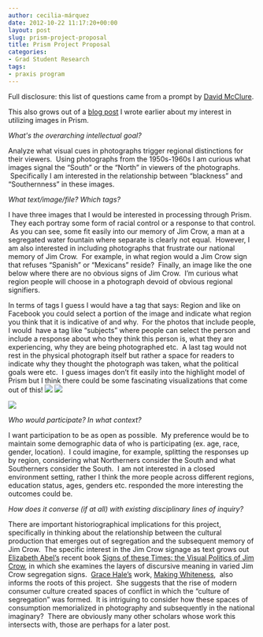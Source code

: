 ```yaml
---
author: cecilia-márquez
date: 2012-10-22 11:17:20+00:00
layout: post
slug: prism-project-proposal
title: Prism Project Proposal
categories:
- Grad Student Research
tags:
- praxis program
---
```


Full disclosure: this list of questions came from a prompt by [David McClure](http://www.scholarslab.org/people/david-mcclure/).

This also grows out of a [blog post](http://www.scholarslab.org/praxis-program/images-in-prism/) I wrote earlier about my interest in utilizing images in Prism.

_What's the overarching intellectual goal?_

Analyze what visual cues in photographs trigger regional distinctions for their viewers.  Using photographs from the 1950s-1960s I am curious what images signal the “South” or the “North” in viewers of the photographs.  Specifically I am interested in the relationship between “blackness” and “Southernness” in these images.

_What text/image/file? Which tags?_

I have three images that I would be interested in processing through Prism.  They each portray some form of racial control or a response to that control.  As you can see, some fit easily into our memory of Jim Crow, a man at a segregated water fountain where separate is clearly not equal.  However, I am also interested in including photographs that frustrate our national memory of Jim Crow.  For example, in what region would a Jim Crow sign that refuses “Spanish” or “Mexicans” reside?  Finally, an image like the one below where there are no obvious signs of Jim Crow.  I’m curious what region people will choose in a photograph devoid of obvious regional signifiers.

In terms of tags I guess I would have a tag that says: Region and like on Facebook you could select a portion of the image and indicate what region you think that it is indicative of and why.  For the photos that include people, I would  have a tag like “subjects” where people can select the person and include a response about who they think this person is, what they are experiencing, why they are being photographed etc.  A last tag would not rest in the physical photograph itself but rather a space for readers to indicate why they thought the photograph was taken, what the political goals were etc.  I guess images don’t fit easily into the highlight model of Prism but I think there could be some fascinating visualizations that come out of this!
![](https://lh4.googleusercontent.com/L--HV9AUxwcbuPQku-RvizkvEfzNZhVTASU4ErRmmJxTQMmTgwl8bBmUKG4F6BiHeDbpsF14mZvMsvH7OhZl3y9li6dYDjoAy4fxHTKR-OAFktCp-EU2)
![](https://lh6.googleusercontent.com/4OJi36MMWvpegIPmvSkGV4YGzYAIbJmv2GS3Szh_O4smAJWWGYH3ESL5jsUfzZHtO5HNAKQyFe8Gf2jBioHil9dVljntFOcDY0T32srrAIIN1WhIoEve)

![](https://lh4.googleusercontent.com/oerjGrgUanYZIY7rHRl2E33Z_T4i4YX4ehYWzQTFrm39f0dudfqocSMlq8gnQbvN4vxxHEunoMwmvgYf3Yx4KK-rUJcNziXa_eu51hTcPcRPlDq9scz_)

_Who would participate? In what context?_

I want participation to be as open as possible.  My preference would be to maintain some demographic data of who is participating (ex. age, race, gender, location).  I could imagine, for example, splitting the responses up by region, considering what Northerners consider the South and what Southerners consider the South.  I am not interested in a closed environment setting, rather I think the more people across different regions, education status, ages, genders etc. responded the more interesting the outcomes could be.

_How does it converse (if at all) with existing disciplinary lines of inquiry?_

There are important historiographical implications for this project, specifically in thinking about the relationship between the cultural production that emerges out of segregation and the subsequent memory of Jim Crow.  The specific interest in the Jim Crow signage as text grows out [Elizabeth Abel’s](http://english.berkeley.edu/profiles/5) recent book [Signs of these Times: the Visual Politics of Jim Crow](http://www.ucpress.edu/book.php?isbn=9780520261839), in which she examines the layers of discursive meaning in varied Jim Crow segregation signs.  [Grace Hale’s](http://www.virginia.edu/history/user/27) work, [Making Whiteness](http://www.amazon.com/Making-Whiteness-Culture-Segregation-1890-1940/dp/product-description/0679776206),  also informs the roots of this project.  She suggests that the rise of modern consumer culture created spaces of conflict in which the “culture of segregation” was formed.  It is intriguing to consider how these spaces of consumption memorialized in photography and subsequently in the national imaginary?  There are obviously many other scholars whose work this intersects with, those are perhaps for a later post.
